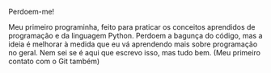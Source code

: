 Perdoem-me!

Meu primeiro programinha, feito para praticar os conceitos aprendidos de programação e da linguagem Python. Perdoem a bagunça do código, mas a ideia é melhorar à medida que eu vá aprendendo mais sobre programação no geral. Nem sei se é aqui que escrevo isso, mas tudo bem. (Meu primeiro contato com o Git também)
